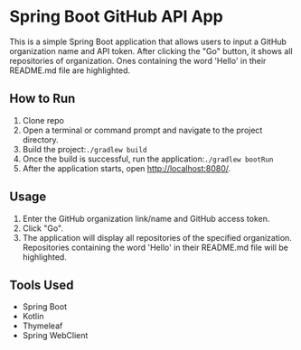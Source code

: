 # Spring Boot GitHub API App

This is a simple Spring Boot application that allows users to input a GitHub organization name and API token. After clicking the "Go" button, it shows all repositories of organization. Ones containing the word 'Hello' in their README.md file are highlighted.

## How to Run

1. Clone repo
2. Open a terminal or command prompt and navigate to the project directory.
3. Build the project:`./gradlew build`
4. Once the build is successful, run the application:`./gradlew bootRun`
5. After the application starts, open [http://localhost:8080/](http://localhost:8080/).

## Usage

1. Enter the GitHub organization link/name and GitHub access token.
2. Click "Go".
3. The application will display all repositories of the specified organization. Repositories containing the word 'Hello' in their README.md file will be highlighted.

## Tools Used

- Spring Boot
- Kotlin
- Thymeleaf
- Spring WebClient
